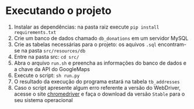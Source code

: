 # Executando o projeto

1. Instalar as dependências: na pasta raiz execute `pip install requirements.txt`
2. Crie um banco de dados chamado `db_donations` em um servidor MySQL
3. Crie as tabelas necessárias para o projeto: os aquivos `.sql` encontram-se na pasta `src/resources/db`
4. Entre na pasta src: `cd src/`
5. Abra o arquivo `run.sh` e preencha as informações do banco de dados e a chave da API do GoogleMaps 
6. Execute o script: `sh run.py`
7. O resultado da execução do programa estará na tabela `tb_addresses`
8. Caso o script apresente algum erro referente a versão do WebDriver, acesse o site [chromedriver](https://chromedriver.chromium.org/home) e faça o download da versão ```Stable``` para o seu sistema operacional
